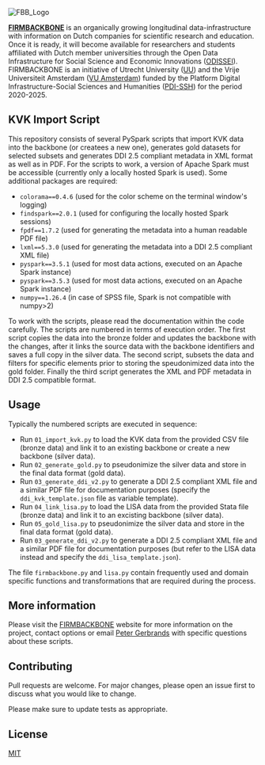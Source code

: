 ![FBB_Logo](https://firmbackbone.nl/wp-content/uploads/sites/694/2025/03/FBB-logo-wide.png)

**[FIRMBACKBONE](https://firmbackbone.nl)** is an organically growing longitudinal data-infrastructure with information on Dutch companies for scientific research and education. Once it is ready, it will become available for researchers and students affiliated with Dutch member universities through the Open Data Infrastructure for Social Science and Economic Innovations ([ODISSEI](https://odissei-data.nl/nl/)). FIRMBACKBONE is an initiative of Utrecht University ([UU](https://www.uu.nl/en)) and the Vrije Universiteit Amsterdam ([VU Amsterdam](https://vu.nl/en)) funded by the Platform Digital Infrastructure-Social Sciences and Humanities ([PDI-SSH](https://pdi-ssh.nl/en/front-page/)) for the period 2020-2025.

## KVK Import Script

This repository consists of several PySpark scripts that import KVK data into the backbone (or createes a new one), generates gold datasets for selected subsets and generates DDI 2.5 compliant metadata in XML format as well 
as in PDF. For the scripts to work, a version of Apache Spark must be accessible (currently only a locally hosted Spark is used). Some additional packages are required:

- `colorama==0.4.6` (used for the color scheme on the terminal window's logging)
- `findspark==2.0.1` (used for configuring the locally hosted Spark sessions)
- `fpdf==1.7.2` (used for generating the metadata into a human readable PDF file)
- `lxml==5.3.0` (used for generating the metadata into a DDI 2.5 compliant XML file)
- `pyspark==3.5.1` (used for most data actions, executed on an Apache Spark instance)
- `pyspark==3.5.3` (used for most data actions, executed on an Apache Spark instance)
- `numpy==1.26.4` (in case of SPSS file, Spark is not compatible with numpy>2)

To work with the scripts, please read the documentation within the code carefully. The scripts are numbered in terms of execution order. The first script copies the data into the bronze folder and updates the backbone with the changes, after it links the source data with the backbone identifiers and saves a full copy in the silver data. The second script, subsets the data and filters for specific elements prior to storing the speudonimized data into the gold folder. Finally the third script generates the XML and PDF metadata in DDI 2.5 compatible format.

## Usage

Typically the numbered scripts are executed in sequence:

- Run `01_import_kvk.py` to load the KVK data from the provided CSV file (bronze data) and link it to an existing backbone or create a new backbone (silver data).
- Run `02_generate_gold.py` to pseudonimize the silver data and store in the final data format (gold data).
- Run `03_generate_ddi_v2.py` to generate a DDI 2.5 compliant XML file and a similar PDF file for documentation purposes (specify the `ddi_kvk_template.json` file as variable template).
- Run `04_link_lisa.py` to load the LISA data from the provided Stata file (bronze data) and link it to an excisting backbone (silver data).
- Run `05_gold_lisa.py` to pseudonimize the silver data and store in the final data format (gold data).
- Run `03_generate_ddi_v2.py` to generate a DDI 2.5 compliant XML file and a similar PDF file for documentation purposes (but refer to the LISA data instead and specify the `ddi_lisa_template.json`).

The file `firmbackbone.py` and `lisa.py` contain frequently used and domain specific functions and transformations that are required during the process.

## More information

Please visit the [FIRMBACKBONE](https://firmbackbone.nl) website for more information on the project, contact options or email [Peter Gerbrands](https://pgerbrands.github.io/) with specific questions about these scripts.

## Contributing

Pull requests are welcome. For major changes, please open an issue first
to discuss what you would like to change.

Please make sure to update tests as appropriate.

## License

[MIT](https://choosealicense.com/licenses/mit/)
